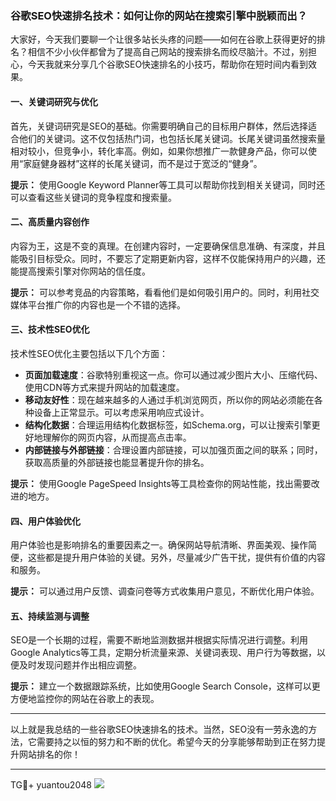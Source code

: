 ### 谷歌SEO快速排名技术：如何让你的网站在搜索引擎中脱颖而出？

大家好，今天我们要聊一个让很多站长头疼的问题——如何在谷歌上获得更好的排名？相信不少小伙伴都曾为了提高自己网站的搜索排名而绞尽脑汁。不过，别担心，今天我就来分享几个谷歌SEO快速排名的小技巧，帮助你在短时间内看到效果。

#### 一、关键词研究与优化

首先，关键词研究是SEO的基础。你需要明确自己的目标用户群体，然后选择适合他们的关键词。这不仅包括热门词，也包括长尾关键词。长尾关键词虽然搜索量相对较小，但竞争小，转化率高。例如，如果你想推广一款健身产品，你可以使用“家庭健身器材”这样的长尾关键词，而不是过于宽泛的“健身”。

**提示：** 使用Google Keyword Planner等工具可以帮助你找到相关关键词，同时还可以查看这些关键词的竞争程度和搜索量。

#### 二、高质量内容创作

内容为王，这是不变的真理。在创建内容时，一定要确保信息准确、有深度，并且能吸引目标受众。同时，不要忘了定期更新内容，这样不仅能保持用户的兴趣，还能提高搜索引擎对你网站的信任度。

**提示：** 可以参考竞品的内容策略，看看他们是如何吸引用户的。同时，利用社交媒体平台推广你的内容也是一个不错的选择。

#### 三、技术性SEO优化

技术性SEO优化主要包括以下几个方面：

- **页面加载速度**：谷歌特别重视这一点。你可以通过减少图片大小、压缩代码、使用CDN等方式来提升网站的加载速度。
- **移动友好性**：现在越来越多的人通过手机浏览网页，所以你的网站必须能在各种设备上正常显示。可以考虑采用响应式设计。
- **结构化数据**：合理运用结构化数据标签，如Schema.org，可以让搜索引擎更好地理解你的网页内容，从而提高点击率。
- **内部链接与外部链接**：合理设置内部链接，可以加强页面之间的联系；同时，获取高质量的外部链接也能显著提升你的排名。

**提示：** 使用Google PageSpeed Insights等工具检查你的网站性能，找出需要改进的地方。

#### 四、用户体验优化

用户体验也是影响排名的重要因素之一。确保网站导航清晰、界面美观、操作简便，这些都是提升用户体验的关键。另外，尽量减少广告干扰，提供有价值的内容和服务。

**提示：** 可以通过用户反馈、调查问卷等方式收集用户意见，不断优化用户体验。

#### 五、持续监测与调整

SEO是一个长期的过程，需要不断地监测数据并根据实际情况进行调整。利用Google Analytics等工具，定期分析流量来源、关键词表现、用户行为等数据，以便及时发现问题并作出相应调整。

**提示：** 建立一个数据跟踪系统，比如使用Google Search Console，这样可以更方便地监控你的网站在谷歌上的表现。

---

以上就是我总结的一些谷歌SEO快速排名的技术。当然，SEO没有一劳永逸的方法，它需要持之以恒的努力和不断的优化。希望今天的分享能够帮助到正在努力提升网站排名的你！

---

TG💪+ yuantou2048  ![](https://github.com/user-attachments/assets/42a5a4a5-fea9-4a1d-8aa0-73e57e430cca)